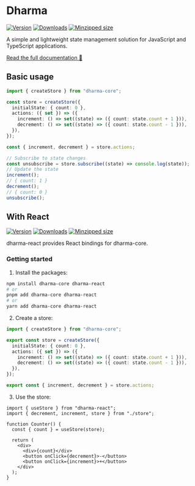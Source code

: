 # Dharma

[![Version](https://img.shields.io/npm/v/dharma-core)](https://npmjs.com/package/dharma-core)
[![Downloads](https://img.shields.io/npm/dm/dharma-core.svg)](https://npmjs.com/package/dharma-core)
[![Minzipped size](https://img.shields.io/bundlephobia/minzip/dharma-core)](https://bundlephobia.com/package/dharma-core)

A simple and lightweight state management solution for JavaScript and TypeScript applications.

[Read the full documentation 📄](https://dharma.fransek.dev/)

## Basic usage

```ts
import { createStore } from "dharma-core";

const store = createStore({
  initialState: { count: 0 },
  actions: ({ set }) => ({
    increment: () => set((state) => ({ count: state.count + 1 })),
    decrement: () => set((state) => ({ count: state.count - 1 })),
  }),
});

const { increment, decrement } = store.actions;

// Subscribe to state changes
const unsubscribe = store.subscribe((state) => console.log(state));
// Update the state
increment();
// { count: 1 }
decrement();
// { count: 0 }
unsubscribe();
```

## With React

[![Version](https://img.shields.io/npm/v/dharma-react)](https://npmjs.com/package/dharma-react)
[![Downloads](https://img.shields.io/npm/dm/dharma-react.svg)](https://npmjs.com/package/dharma-react)
[![Minzipped size](https://img.shields.io/bundlephobia/minzip/dharma-react)](https://bundlephobia.com/package/dharma-react)

dharma-react provides React bindings for dharma-core.

### Getting started

1. Install the packages:

```sh
npm install dharma-core dharma-react
# or
pnpm add dharma-core dharma-react
# or
yarn add dharma-core dharma-react
```

2. Create a store:

```ts
import { createStore } from "dharma-core";

export const store = createStore({
  initialState: { count: 0 },
  actions: ({ set }) => ({
    increment: () => set((state) => ({ count: state.count + 1 })),
    decrement: () => set((state) => ({ count: state.count - 1 })),
  }),
});

export const { increment, decrement } = store.actions;
```

3. Use the store:

```tsx
import { useStore } from "dharma-react";
import { decrement, increment, store } from "./store";

function Counter() {
  const { count } = useStore(store);

  return (
    <div>
      <div>{count}</div>
      <button onClick={decrement}>-</button>
      <button onClick={increment}>+</button>
    </div>
  );
}
```
